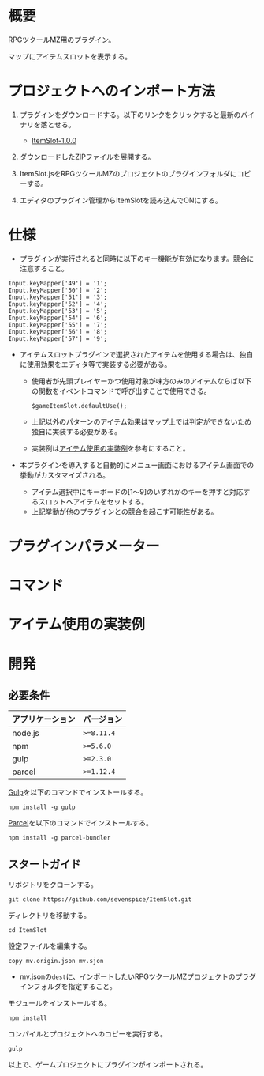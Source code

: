 # 概要

RPGツクールMZ用のプラグイン。

マップにアイテムスロットを表示する。

# プロジェクトへのインポート方法

1. プラグインをダウンロードする。以下のリンクをクリックすると最新のバイナリを落とせる。
    * [ItemSlot-1.0.0](https://storage.googleapis.com/aurelia-github/rpgmaker-mz/itemslot/ItemSlot-1.0.0.zip)

3. ダウンロードしたZIPファイルを展開する。

2. ItemSlot.jsをRPGツクールMZのプロジェクトのプラグインフォルダにコピーする。

3. エディタのプラグイン管理からItemSlotを読み込んでONにする。

# 仕様

* プラグインが実行されると同時に以下のキー機能が有効になります。競合に注意すること。
```
Input.keyMapper['49'] = '1';
Input.keyMapper['50'] = '2';
Input.keyMapper['51'] = '3';
Input.keyMapper['52'] = '4';
Input.keyMapper['53'] = '5';
Input.keyMapper['54'] = '6';
Input.keyMapper['55'] = '7';
Input.keyMapper['56'] = '8';
Input.keyMapper['57'] = '9';
```

* アイテムスロットプラグインで選択されたアイテムを使用する場合は、独自に使用効果をエディタ等で実装する必要がある。
    * 使用者が先頭プレイヤーかつ使用対象が味方のみのアイテムならば以下の関数をイベントコマンドで呼び出すことで使用できる。

        ```
        $gameItemSlot.defaultUse();
        ```

    * 上記以外のパターンのアイテム効果はマップ上では判定ができないため独自に実装する必要がある。
    * 実装例は[アイテム使用の実装例](#アイテム使用の実装例)を参考にすること。

* 本プラグインを導入すると自動的にメニュー画面におけるアイテム画面での挙動がカスタマイズされる。
    * アイテム選択中にキーボードの[1～9]のいずれかのキーを押すと対応するスロットへアイテムをセットする。
    * 上記挙動が他のプラグインとの競合を起こす可能性がある。

# プラグインパラメーター

# コマンド

# アイテム使用の実装例

# 開発

## 必要条件

| アプリケーション | バージョン               |
| :--------------- | :----------------------- |
| node.js          | `>=8.11.4`               |
| npm              | `>=5.6.0`                |
| gulp             | `>=2.3.0`                |
| parcel           | `>=1.12.4`               |

[Gulp](https://gulpjs.com/)を以下のコマンドでインストールする。
```
npm install -g gulp
```

[Parcel](https://ja.parceljs.org/)を以下のコマンドでインストールする。
```
npm install -g parcel-bundler
```


## スタートガイド

リポジトリをクローンする。
```
git clone https://github.com/sevenspice/ItemSlot.git
```

ディレクトリを移動する。
```
cd ItemSlot
```

設定ファイルを編集する。
```
copy mv.origin.json mv.sjon
```
* mv.jsonの`dest`に、インポートしたいRPGツクールMZプロジェクトのプラグインフォルダを指定すること。

モジュールをインストールする。
```
npm install
```

コンパイルとプロジェクトへのコピーを実行する。
```
gulp
```

以上で、ゲームプロジェクトにプラグインがインポートされる。
